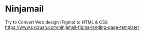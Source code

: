 # Ninjamail
Try to Convert Web design (Figma) to HTML &amp; CSS
https://www.uxcrush.com/ninjamail-figma-landing-page-template/ 
